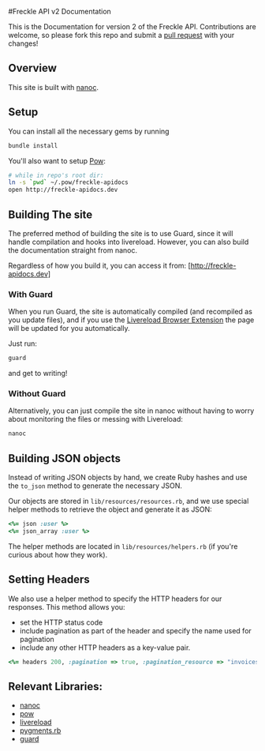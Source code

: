#Freckle API v2 Documentation

This is the Documentation for version 2 of the Freckle API. Contributions are welcome, so please fork this repo and submit a [pull request](http://help.github.com/send-pull-requests/) with your changes!

## Overview

This site is built with [nanoc](http://nanoc.ws/).

## Setup

You can install all the necessary gems by running

~~~ sh
bundle install
~~~

You'll also want to setup [Pow](http://pow.cx/):

~~~ sh
# while in repo's root dir:
ln -s `pwd` ~/.pow/freckle-apidocs
open http://freckle-apidocs.dev
~~~

## Building The site

The preferred method of building the site is to use Guard, since it will handle compilation and hooks into livereload. However, you can also build the documentation straight from nanoc.

Regardless of how you build it, you can access it from: [http://freckle-apidocs.dev]

### With Guard

When you run Guard, the site is automatically compiled (and recompiled as you update files), and if you use the [Livereload Browser Extension](http://feedback.livereload.com/knowledgebase/articles/86242-how-do-i-install-and-use-the-browser-extensions-) the page will be updated for you automatically.

Just run:

~~~ sh
guard
~~~

and get to writing!

### Without Guard

Alternatively, you can just compile the site in nanoc without having to worry about monitoring the files or messing with Livereload:

~~~ sh
nanoc
~~~

## Building JSON objects

Instead of writing JSON objects by hand, we create Ruby hashes and use the `to_json` method to generate the necessary JSON.

Our objects are stored in `lib/resources/resources.rb`, and we use special helper methods to retrieve the object and generate it as JSON:

~~~~ ruby
<%= json :user %>
<%= json_array :user %>
~~~~

The helper methods are located in `lib/resources/helpers.rb` (if you're curious about how they work).

## Setting Headers

We also use a helper method to specify the HTTP headers for our responses. This method allows you:

* set the HTTP status code
* include pagination as part of the header and specify the name used for pagination
* include any other HTTP headers as a key-value pair.


~~~~ ruby
<%= headers 200, :pagination => true, :pagination_resource => "invoices" %>
~~~~

## Relevant Libraries:

* [nanoc](http://nanoc.ws/)
* [pow](http://pow.cx/)
* [livereload](http://help.livereload.com/kb/general-use/browser-extensions)
* [pygments.rb](https://github.com/tmm1/pygments.rb#readme)
* [guard](https://github.com/guard/guard#readme)
